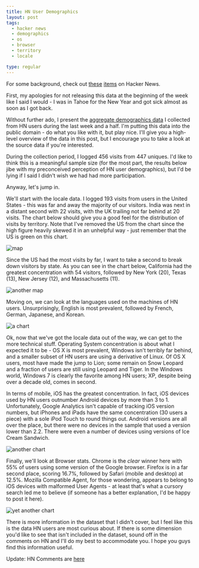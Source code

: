 ```yaml
---
title: HN User Demographics
layout: post
tags:
  - hacker news
  - demographics
  - os
  - browser
  - territory
  - locale

type: regular
---
```


For some background, check out [these](http://news.ycombinator.com/item?id=3397619) [items](http://news.ycombinator.com/item?id=3397976) on Hacker News.

First, my apologies for not releasing this data at the beginning of the week like I said I would - I was in Tahoe for the New Year and got sick almost as soon as I got back.

Without further ado, I present the [aggregate demographics data](https://docs.google.com/open?id=0B3VMx_O32Sl9ZDgzYmVkOGItZmUwYy00OTViLWFjZWEtZWRjNmExOWNmMjRl) I collected from HN users during the last week and a half. I'm putting this data into the public domain - do what you like with it, but play nice. I'll give you a high-level overview of the data in this post, but I encourage you to take a look at the source data if you're interested.

During the collection period, I logged 456 visits from 447 uniques. I'd like to think this is a meaningful sample size (for the most part, the results below jibe with my preconceived perception of HN user demographics), but I'd be lying if I said I didn't wish we had had more participation.

Anyway, let's jump in.

We'll start with the locale data. I logged 193 visits from users in the United States - this was far and away the majority of our visitors. India was next in a distant second with 22 visits, with the UK trailing not far behind at 20 visits. The chart below should give you a good feel for the distribution of visits by territory. Note that I've removed the US from the chart since the high figure heavily skewed it in an unhelpful way - just remember that the US is green on this chart.

![map](http://media.tumblr.com/tumblr_lxe5frZbTX1qzl41y.png)  

Since the US had the most visits by far, I want to take a second to break down visitors by state. As you can see in the chart below, California had the greatest concentration with 54 visitors, followed by New York (20), Texas (13), New Jersey (12), and Massachusetts (11).

![another map](http://media.tumblr.com/tumblr_lxe5g2N57f1qzl41y.png)

Moving on, we can look at the languages used on the machines of HN users. Unsurprisingly, English is most prevalent, followed by French, German, Japanese, and Korean.

![a chart](http://media.tumblr.com/tumblr_lxe5gcHwfq1qzl41y.png)

Ok, now that we've got the locale data out of the way, we can get to the more technical stuff. Operating System concentration is about what I expected it to be - OS X is most prevalent, Windows isn't terribly far behind, and a smaller subset of HN users are using a derivative of Linux. Of OS X users, most have made the jump to Lion; some remain on Snow Leopard and a fraction of users are still using Leopard and Tiger. In the Windows world, Windows 7 is clearly the favorite among HN users; XP, despite being over a decade old, comes in second.

In terms of mobile, iOS has the greatest concentration. In fact, iOS devices used by HN users outnumber Android devices by more than 3 to 1. Unfortunately, Google Analytics isn't capable of tracking iOS version numbers, but iPhones and iPads have the same concentration (30 users a piece) with a sole iPod Touch to round things out. Android versions are all over the place, but there were no devices in the sample that used a version lower than 2.2. There were even a number of devices using versions of Ice Cream Sandwich.

![another chart](http://media.tumblr.com/tumblr_lxe5gmVRZz1qzl41y.png)

Finally, we'll look at Browser stats. Chrome is the *clear* winner here with 55% of users using some version of the Google browser. Firefox is in a far second place, scoring 16.7%, followed by Safari (mobile and desktop) at 12.5%. Mozilla Compatible Agent, for those wondering, appears to belong to iOS devices with malformed User Agents - at least that's what a cursory search led me to believe (if someone has a better explanation, I'd be happy to post it here).

![yet another chart](http://media.tumblr.com/tumblr_lxe5gwOuAo1qzl41y.png)

There is more information in the dataset that I didn't cover, but I feel like this is the data HN users are most curious about. If there is some dimension you'd like to see that isn't included in the dataset, sound off in the comments on HN and I'll do my best to accommodate you. I hope you guys find this information useful.

Update: HN Comments are [here](http://news.ycombinator.com/item?id=3434640) 
